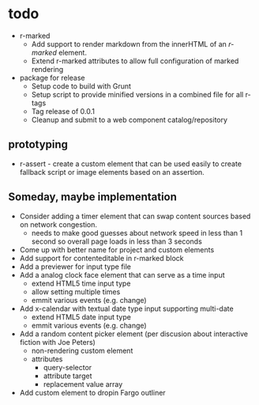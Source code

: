 
# todo

+ r-marked
    - Add support to render markdown from the innerHTML of an _r-marked_ element.
    - Extend r-marked attributes to allow full configuration of marked rendering
+ package for release
    - Setup code to build with Grunt
    - Setup script to provide minified versions in a combined file for all r-tags
    - Tag release of 0.0.1
    - Cleanup and submit to a web component catalog/repository

## prototyping

+ r-assert - create a custom element that can be used easily to create fallback script or image elements based on an assertion.

## Someday, maybe implementation

+ Consider adding a timer element that can swap content sources based on network congestion.
    - needs to make good guesses about network speed in less than 1 second so overall page loads in less than 3 seconds
+ Come up with better name for project and custom elements
+ Add support for contenteditable in r-marked block
+ Add a previewer for input type file
+ Add a analog clock face element that can serve as a time input
    - extend HTML5 time input type
    - allow setting multiple times
    - emmit various events (e.g. change)
+ Add x-calendar with textual date type input supporting multi-date
    - extend HTML5 date input type
    - emmit various events (e.g. change)
+ Add a random content picker element (per discusion about interactive fiction with Joe Peters)
    - non-rendering custom element
    - attributes
        + query-selector
        + attribute target
        + replacement value array
+ Add custom element to dropin Fargo outliner

